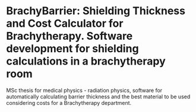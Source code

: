 # BrachyBarrier: Shielding Thickness and Cost Calculator for Brachytherapy. Software development for shielding calculations in a brachytherapy room
MSc thesis for medical physics - radiation physics, software for automatically calculating barrier thickness and the best material to be used considering costs for a Brachytherapy department.
